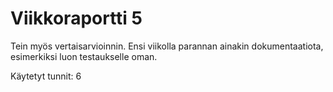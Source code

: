# Viikkoraportti 5

Tein myös vertaisarvioinnin. Ensi viikolla parannan ainakin dokumentaatiota, esimerkiksi luon testaukselle oman.

Käytetyt tunnit: 6
